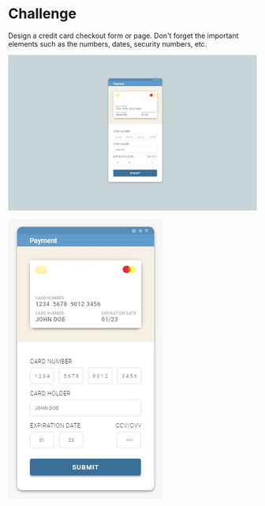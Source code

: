 # Challenge 

Design a credit card checkout form or page. Don't forget the important elements such as the numbers, dates, security numbers, etc.

![signup](img/1.png)

![signup](img/2.png)
